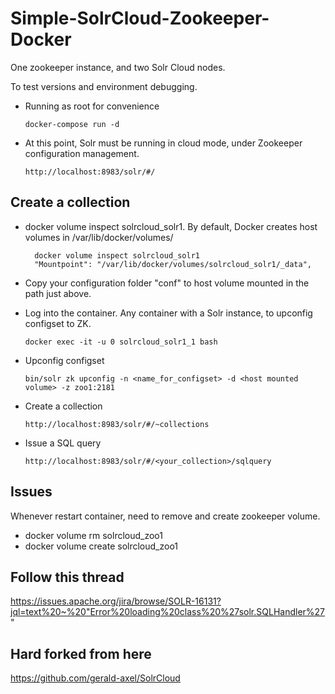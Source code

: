 # Simple-SolrCloud-Zookeeper-Docker
One zookeeper instance, and two Solr Cloud nodes.

To test versions and environment debugging.
- Running as root for convenience
 
      docker-compose run -d

- At this point, Solr must be running in cloud mode, under Zookeeper configuration management.

      http://localhost:8983/solr/#/


## Create a collection
- docker volume inspect solrcloud_solr1. By default, Docker creates host volumes in /var/lib/docker/volumes/

        docker volume inspect solrcloud_solr1
        "Mountpoint": "/var/lib/docker/volumes/solrcloud_solr1/_data",
  
- Copy your configuration folder "conf" to host volume mounted in the path just above.
- Log into the container. Any container with a Solr instance, to upconfig configset to ZK. 

      docker exec -it -u 0 solrcloud_solr1_1 bash

- Upconfig configset
  
      bin/solr zk upconfig -n <name_for_configset> -d <host mounted volume> -z zoo1:2181

- Create a collection
  
      http://localhost:8983/solr/#/~collections

- Issue a SQL query

      http://localhost:8983/solr/#/<your_collection>/sqlquery 


## Issues
Whenever restart container, need to remove and create zookeeper volume. 
  - docker volume rm solrcloud_zoo1
  - docker volume create solrcloud_zoo1

## Follow this thread
https://issues.apache.org/jira/browse/SOLR-16131?jql=text%20~%20"Error%20loading%20class%20%27solr.SQLHandler%27"

## Hard forked from here
https://github.com/gerald-axel/SolrCloud
